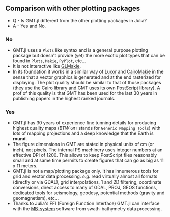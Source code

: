 ## Comparison with other plotting packages

- Q - Is GMT.jl different from the other plotting packages in Julia?
- A - Yes and No.

### No

  - GMT.jl uses a `Plots` like syntax and is a general purpose plotting package but doesn't provide (yet)
    the more exotic plot types that can be found in `Plots`, `Makie`, `PyPlot`, etc...
  - It is not interactive like [GLMakie](https://makie.juliaplots.org/stable/documentation/backends/glmakie/).
  - In its foundation it works in a similar way of [Luxor](https://juliagraphics.github.io/Luxor.jl/stable/) and
    [CairoMakie](https://makie.juliaplots.org/stable/documentation/backends/cairomakie/) in the sense that a
    vector graphics is generated and at the end rasterized for displaying. The plot quality should be similar
    to that of those packages (they use the Cairo library and GMT uses its own PostScript library). A prof of
    this quality is that GMT has been used for the last 30 years in publishing papers in the highest ranked journals.

### Yes

  - GMT.jl has 30 years of experience fine tunning details for producing highest quality maps (*BTW* `GMT` stands
    for `Generic Mapping Tools`) with lots of mapping projections and a deep knowledge that the Earth is **round**.
  - The figure dimensions in GMT are stated in physical units of cm (or inch), not pixels. The internal PS machinery
    uses integer numbers at an effective DPI of 1200. This allows to keep PostScript files reasonably small
    and at same time permits to create figures that can go as big as 11 x 11 meters.
  - GMT.jl is not a map/plotting package only. It has innumerous tools for grid and vector data processing.
    *e.g.* read virtually almost all formats (directly or via GDAL), grid interpolations, 1 and 2D filtering,
    coordinate conversions, direct access to many of GDAL, PROJ, GEOS functions, dedicated tools for seismology,
    geodesy, potential methods (gravity and geomagnetism), etc...
  - Thanks to Julia's FFI (Foreign Function Interface) GMT.jl can interface with the 
    [MB-system](https://www.mbari.org/products/research-software/mb-system/) software from swath-bathymetry
    data processing.

